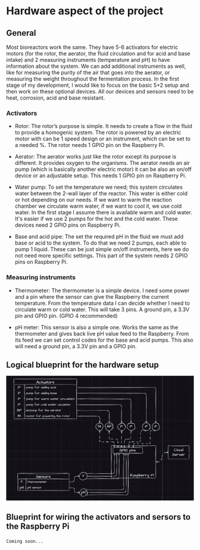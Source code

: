 # Hardware aspect of the project

## General

Most bioreactors work the same. They have 5-6 activators for electric motors (for the rotor, the aerator, the fluid circulation and for acid and base intake) and 2 measuring instruments (temperature and pH) to have information about the system. We can add additional instruments as well, like for measuring the purity of the air that goes into the aerator, or measuring the weight throughout the fermentation process. In the first stage of my development, I would like to focus on the basic 5+2 setup and then work on these optional devices. All our devices and sensors need to be heat, corrosion, acid and base resistant.

### Activators

- Rotor: The rotor’s purpose is simple. It needs to create a flow in the fluid to provide a homogenic system. The rotor is powered by an electric motor with can be 1 speed design or an instrument, which can be set to a needed %. The rotor needs 1 GPIO pin on the Raspberry Pi.

- Aerator: The aerator works just like the rotor except its purpose is different. It provides oxygen to the organisms. The aerator needs an air pump (which is basically another electric motor) it can be also an on/off device or an adjustable setup. This needs 1 GPIO pin on Raspberry Pi.

- Water pump: To set the temperature we need; this system circulates water between the 2-wall layer of the reactor. This water is either cold or hot depending on our needs. If we want to warm the reaction chamber we circulate warm water, if we want to cool it, we use cold water. In the first stage I assume there is available warm and cold water. It's easier if we use 2 pumps for the hot and the cold water. These devices need 2 GPIO pins on Raspberry Pi.

- Base and acid pipe: The set the required pH in the fluid we must add base or acid to the system. To do that we need 2 pumps, each able to pump 1 liquid. These can be just simple on/off instruments, here we do not need more specific settings. This part of the system needs 2 GPIO pins on Raspberry Pi.

### Measuring instruments

- Thermometer: The thermometer is a simple device. I need some power and a pin where the sensor can give the Raspberry the current temperature. From the temperature data I can decide whether I need to circulate warm or cold water. This will take 3 pins. A ground pin, a 3.3V pin and GPIO pin. (GPIO 4 recommended)

- pH meter: This sensor is also a simple one. Works the same as the thermometer and gives back live pH value feed to the Raspberry. From its feed we can set control codes for the base and acid pumps. This also will need a ground pin, a 3.3V pin and a GPIO pin.

## Logical blueprint for the hardware setup

![Blueprint for hardware logical design](../blueprints/hardwareDesign.png)

## Blueprint for wiring the activators and sersors to the Raspberry Pi

`Coming soon...`
